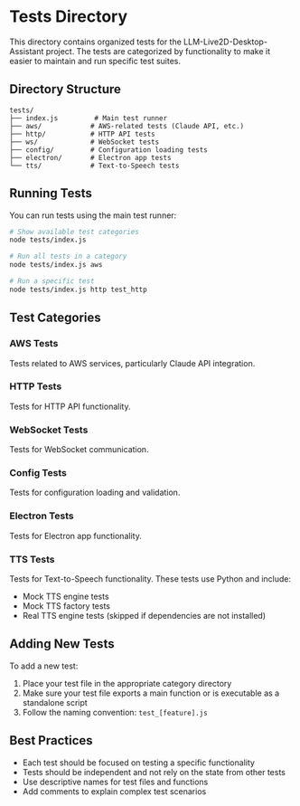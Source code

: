 # Tests Directory

This directory contains organized tests for the LLM-Live2D-Desktop-Assistant project. The tests are categorized by functionality to make it easier to maintain and run specific test suites.

## Directory Structure

```
tests/
├── index.js         # Main test runner
├── aws/            # AWS-related tests (Claude API, etc.)
├── http/           # HTTP API tests
├── ws/             # WebSocket tests
├── config/         # Configuration loading tests
├── electron/       # Electron app tests
└── tts/            # Text-to-Speech tests
```

## Running Tests

You can run tests using the main test runner:

```bash
# Show available test categories
node tests/index.js

# Run all tests in a category
node tests/index.js aws

# Run a specific test
node tests/index.js http test_http
```

## Test Categories

### AWS Tests
Tests related to AWS services, particularly Claude API integration.

### HTTP Tests
Tests for HTTP API functionality.

### WebSocket Tests
Tests for WebSocket communication.

### Config Tests
Tests for configuration loading and validation.

### Electron Tests
Tests for Electron app functionality.

### TTS Tests
Tests for Text-to-Speech functionality. These tests use Python and include:
- Mock TTS engine tests
- Mock TTS factory tests
- Real TTS engine tests (skipped if dependencies are not installed)

## Adding New Tests

To add a new test:

1. Place your test file in the appropriate category directory
2. Make sure your test file exports a main function or is executable as a standalone script
3. Follow the naming convention: `test_[feature].js`

## Best Practices

- Each test should be focused on testing a specific functionality
- Tests should be independent and not rely on the state from other tests
- Use descriptive names for test files and functions
- Add comments to explain complex test scenarios
